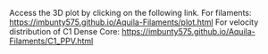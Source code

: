 Access the 3D plot by clicking on the following link.
For filaments: https://imbunty575.github.io/Aquila-Filaments/plot.html
For velocity distribution of C1 Dense Core: https://imbunty575.github.io/Aquila-Filaments/C1_PPV.html
